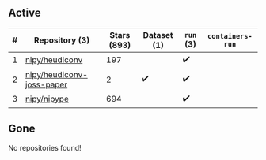 ## Active
| # | Repository (3) | Stars (893) | Dataset (1) | `run` (3) | `containers-run` |
| --- | --- | --- | --- | --- | --- |
| 1 | [nipy/heudiconv](https://github.com/nipy/heudiconv) | 197 |  | :heavy_check_mark: |  |
| 2 | [nipy/heudiconv-joss-paper](https://github.com/nipy/heudiconv-joss-paper) | 2 | :heavy_check_mark: | :heavy_check_mark: |  |
| 3 | [nipy/nipype](https://github.com/nipy/nipype) | 694 |  | :heavy_check_mark: |  |

## Gone
No repositories found!
